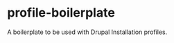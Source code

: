profile-boilerplate
===================

A boilerplate to be used with Drupal Installation profiles.
